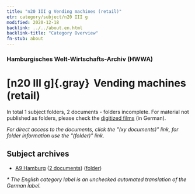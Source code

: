```yaml
---
title: "n20 III g Vending machines (retail)"
etr: category/subject/n20 III g
modified: 2020-12-18
backlink: ../../about.en.html
backlink-title: "Category Overview"
fn-stub: about
---
```


### Hamburgisches Welt-Wirtschafts-Archiv (HWWA)
# [n20 III g]{.gray}&#8201; Vending machines (retail)&#160; 





In total 1 subject folders, 2 documents - folders incomplete.
For material not published as folders, please check the [digitized films](/film/h1_sh) (in German).

_For direct access to the documents, click the "(xy documents)" link, for folder information use the "(folder)" link._

## Subject archives


- [A9 Hamburg](../../../geo/about.en.html#A9) (<a href="https://dfg-viewer.de/show/?tx_dlf[id]=https://pm20.zbw.eu/mets/sh/1409xx/140905/1821xx/182111/public.mets.en.xml" target="_blank">2 documents</a>) ([folder](http://purl.org/pressemappe20/folder/sh/140905,182111))


_* The English category label is an unchecked automated translation of the German label._


